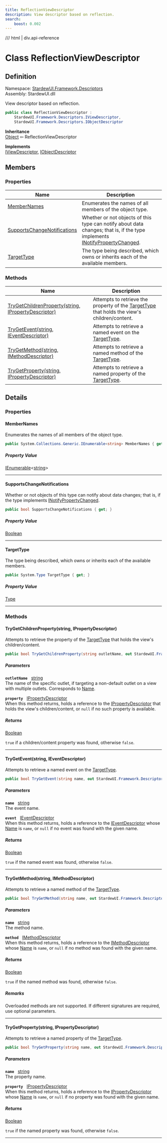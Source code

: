 ```yaml
---
title: ReflectionViewDescriptor
description: View descriptor based on reflection.
search:
    boost: 0.002
---
```


<link rel="stylesheet" href="/StardewUI/stylesheets/reference.css" />

/// html | div.api-reference

# Class ReflectionViewDescriptor

## Definition

<div class="api-definition" markdown>

Namespace: [StardewUI.Framework.Descriptors](index.md)  
Assembly: StardewUI.dll  

</div>

View descriptor based on reflection.

```cs
public class ReflectionViewDescriptor : 
    StardewUI.Framework.Descriptors.IViewDescriptor, 
    StardewUI.Framework.Descriptors.IObjectDescriptor
```

**Inheritance**  
[Object](https://learn.microsoft.com/en-us/dotnet/api/system.object) ⇦ ReflectionViewDescriptor

**Implements**  
[IViewDescriptor](iviewdescriptor.md), [IObjectDescriptor](iobjectdescriptor.md)

## Members

### Properties

 | Name | Description |
| --- | --- |
| [MemberNames](#membernames) | Enumerates the names of all members of the object type. | 
| [SupportsChangeNotifications](#supportschangenotifications) | Whether or not objects of this type can notify about data changes; that is, if the type implements [INotifyPropertyChanged](https://learn.microsoft.com/en-us/dotnet/api/system.componentmodel.inotifypropertychanged). | 
| [TargetType](#targettype) | The type being described, which owns or inherits each of the available members. | 

### Methods

 | Name | Description |
| --- | --- |
| [TryGetChildrenProperty(string, IPropertyDescriptor)](#trygetchildrenpropertystring-ipropertydescriptor) | Attempts to retrieve the property of the [TargetType](iobjectdescriptor.md#targettype) that holds the view's children/content. | 
| [TryGetEvent(string, IEventDescriptor)](#trygeteventstring-ieventdescriptor) | Attempts to retrieve a named event on the [TargetType](iobjectdescriptor.md#targettype). | 
| [TryGetMethod(string, IMethodDescriptor)](#trygetmethodstring-imethoddescriptor) | Attempts to retrieve a named method of the [TargetType](iobjectdescriptor.md#targettype). | 
| [TryGetProperty(string, IPropertyDescriptor)](#trygetpropertystring-ipropertydescriptor) | Attempts to retrieve a named property of the [TargetType](iobjectdescriptor.md#targettype). | 

## Details

### Properties

#### MemberNames

Enumerates the names of all members of the object type.

```cs
public System.Collections.Generic.IEnumerable<string> MemberNames { get; }
```

##### Property Value

[IEnumerable](https://learn.microsoft.com/en-us/dotnet/api/system.collections.generic.ienumerable-1)<[string](https://learn.microsoft.com/en-us/dotnet/api/system.string)>

-----

#### SupportsChangeNotifications

Whether or not objects of this type can notify about data changes; that is, if the type implements [INotifyPropertyChanged](https://learn.microsoft.com/en-us/dotnet/api/system.componentmodel.inotifypropertychanged).

```cs
public bool SupportsChangeNotifications { get; }
```

##### Property Value

[Boolean](https://learn.microsoft.com/en-us/dotnet/api/system.boolean)

-----

#### TargetType

The type being described, which owns or inherits each of the available members.

```cs
public System.Type TargetType { get; }
```

##### Property Value

[Type](https://learn.microsoft.com/en-us/dotnet/api/system.type)

-----

### Methods

#### TryGetChildrenProperty(string, IPropertyDescriptor)

Attempts to retrieve the property of the [TargetType](iobjectdescriptor.md#targettype) that holds the view's children/content.

```cs
public bool TryGetChildrenProperty(string outletName, out StardewUI.Framework.Descriptors.IPropertyDescriptor property);
```

##### Parameters

**`outletName`** &nbsp; [string](https://learn.microsoft.com/en-us/dotnet/api/system.string)  
The name of the specific outlet, if targeting a non-default outlet on a view with multiple outlets. Corresponds to [Name](../../widgets/outletattribute.md#name).

**`property`** &nbsp; [IPropertyDescriptor](ipropertydescriptor.md)  
When this method returns, holds a reference to the [IPropertyDescriptor](ipropertydescriptor.md) that holds the view's children/content, or `null` if no such property is available.

##### Returns

[Boolean](https://learn.microsoft.com/en-us/dotnet/api/system.boolean)

  `true` if a children/content property was found, otherwise `false`.

-----

#### TryGetEvent(string, IEventDescriptor)

Attempts to retrieve a named event on the [TargetType](iobjectdescriptor.md#targettype).

```cs
public bool TryGetEvent(string name, out StardewUI.Framework.Descriptors.IEventDescriptor event);
```

##### Parameters

**`name`** &nbsp; [string](https://learn.microsoft.com/en-us/dotnet/api/system.string)  
The event name.

**`event`** &nbsp; [IEventDescriptor](ieventdescriptor.md)  
When this method returns, holds a reference to the [IEventDescriptor](ieventdescriptor.md) whose [Name](imemberdescriptor.md#name) is `name`, or `null` if no event was found with the given name.

##### Returns

[Boolean](https://learn.microsoft.com/en-us/dotnet/api/system.boolean)

  `true` if the named event was found, otherwise `false`.

-----

#### TryGetMethod(string, IMethodDescriptor)

Attempts to retrieve a named method of the [TargetType](iobjectdescriptor.md#targettype).

```cs
public bool TryGetMethod(string name, out StardewUI.Framework.Descriptors.IMethodDescriptor method);
```

##### Parameters

**`name`** &nbsp; [string](https://learn.microsoft.com/en-us/dotnet/api/system.string)  
The method name.

**`method`** &nbsp; [IMethodDescriptor](imethoddescriptor.md)  
When this method returns, holds a reference to the [IMethodDescriptor](imethoddescriptor.md) whose [Name](imemberdescriptor.md#name) is `name`, or `null` if no method was found with the given name.

##### Returns

[Boolean](https://learn.microsoft.com/en-us/dotnet/api/system.boolean)

  `true` if the named method was found, otherwise `false`.

##### Remarks

Overloaded methods are not supported. If different signatures are required, use optional parameters.

-----

#### TryGetProperty(string, IPropertyDescriptor)

Attempts to retrieve a named property of the [TargetType](iobjectdescriptor.md#targettype).

```cs
public bool TryGetProperty(string name, out StardewUI.Framework.Descriptors.IPropertyDescriptor property);
```

##### Parameters

**`name`** &nbsp; [string](https://learn.microsoft.com/en-us/dotnet/api/system.string)  
The property name.

**`property`** &nbsp; [IPropertyDescriptor](ipropertydescriptor.md)  
When this method returns, holds a reference to the [IPropertyDescriptor](ipropertydescriptor.md) whose [Name](imemberdescriptor.md#name) is `name`, or `null` if no property was found with the given name.

##### Returns

[Boolean](https://learn.microsoft.com/en-us/dotnet/api/system.boolean)

  `true` if the named property was found, otherwise `false`.

-----

